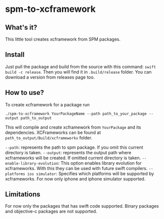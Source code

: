 # spm-to-xcframework

## What's it?
This little tool creates xcframework from SPM packages.

## Install
Just pull the package and build from the source with this command: `swift build -c release`. Then you will find it in `.build/release` folder. You can download a version from releases page too.

## How to use?

To create xcframework for a package run

```
./spm-to-xcframework YourPackageName --path path_to_your_package --output path_to_output
```
 This will compile and create xcframework from `YourPackage` and its dependencies. XCFrameworks can be found at `path_to_output/Build/xcframeworks` folder.
 
 `--path`: represents the path to spm package. If you omit this current directory is taken.
 `--output`: represents the output path where xcframeworks will be created. If omitted current directory is taken.
 `--enable-library-evolution`: This option enables library evolution for xcframeworks. With this they can be used with future swift compilers.
 `--platforms ios simulator`: Specifies which platforms will be supported by xcframeworks. For now only iphone and iphone simulator supported.

## Limitations
For now only the packages that has swift code supported. Binary packages and objective-c packages are not supported.
